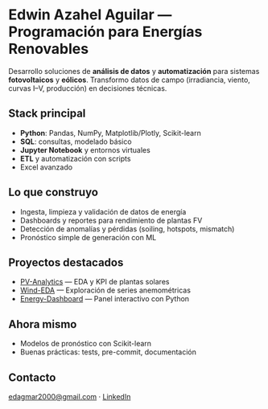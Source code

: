 <!-- README de perfil (versión HTML) -->
<h1>Edwin Azahel Aguilar — Programación para Energías Renovables</h1>

<p>
  Desarrollo soluciones de <strong>análisis de datos</strong> y <strong>automatización</strong> para
  sistemas <strong>fotovoltaicos</strong> y <strong>eólicos</strong>. Transformo datos de campo
  (irradiancia, viento, curvas I–V, producción) en decisiones técnicas.
</p>

<h2>Stack principal</h2>
<ul>
  <li><strong>Python</strong>: Pandas, NumPy, Matplotlib/Plotly, Scikit-learn</li>
  <li><strong>SQL</strong>: consultas, modelado básico</li>
  <li><strong>Jupyter Notebook</strong> y entornos virtuales</li>
  <li><strong>ETL</strong> y automatización con scripts</li>
  <li>Excel avanzado</li>
</ul>

<h2>Lo que construyo</h2>
<ul>
  <li>Ingesta, limpieza y validación de datos de energía</li>
  <li>Dashboards y reportes para rendimiento de plantas FV</li>
  <li>Detección de anomalías y pérdidas (soiling, hotspots, mismatch)</li>
  <li>Pronóstico simple de generación con ML</li>
</ul>

<h2>Proyectos destacados</h2>
<ul>
  <li><a href="https://github.com/edwinag2000/pv-analytics">PV-Analytics</a> — EDA y KPI de plantas solares</li>
  <li><a href="https://github.com/edwinag2000/wind-eda">Wind-EDA</a> — Exploración de series anemométricas</li>
  <li><a href="https://github.com/edwinag2000/energy-dashboard">Energy-Dashboard</a> — Panel interactivo con Python</li>
</ul>

<h2>Ahora mismo</h2>
<ul>
  <li>Modelos de pronóstico con Scikit-learn</li>
  <li>Buenas prácticas: tests, pre-commit, documentación</li>
</ul>

<h2>Contacto</h2>
<p>
  <a href="mailto:edagmar2000@gmail.com">edagmar2000@gmail.com</a> ·
  <a href="https://linkedin.com/in/TU_USUARIO">LinkedIn</a>
</p>
